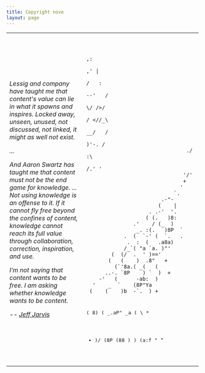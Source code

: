 ```yaml
---
title: Copyright nove
layout: page
---
```


<table>
<tr><td width="40%">
<em>
<p>Lessig and company have taught me that content's
value can lie in what it spawns and inspires. Locked
away, unseen, unused, not discussed, not linked, it
might as well not exist.

 <p>...

<p>And Aaron Swartz has taught me that content must not be the end game for knowledge. ...  Not using knowledge is an offense to it. If it cannot fly free beyond the confines of content, knowledge cannot reach its full value through collaboration, correction, inspiration, and use.

<p>I’m not saying that content wants to be free. I am asking whether knowledge wants to be content.
<p>-- <a href="http://buzzmachine.com/2013/01/12/learning-the-true-value-of-content-from-aaron-swartz/">Jeff Jarvis</a>
</td><td>
<tiny>
<pre>

                                             ,:
                                           ,' |
                                          /   :
                                       --'   /
                                       \/ />/
                                       / <//_\
                                    __/   /
                                    )'-. /
                                    ./  :\
                                     /.' '
                                   '/'
                                   +
                                  '
                                `.
                            .-"-
                           (    |
                        . .-'  '.
                       ( (.   )8:
                   .'    / (_  )
                    _. :(.   )8P  `
                .  (  `-' (  `.   .
                 .  :  (   .a8a)
                /_`( "a `a. )"'
            (  (/  .  ' )=='
           (   (    )  .8"   +
             (`'8a.( _(   (
          ..-. `8P    ) `  )  +
        -'   (      -ab:  )
      '    _  `    (8P"Ya
    _(    (    )b  -`.  ) +
   ( 8)  ( _.aP" _a   \( \   *
 +  )/    (8P   (88    )  )
    (a:f   "     `"       `

</pre>
</td></tr></table>
